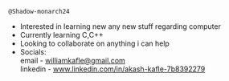     @Shadow-monarch24
-  Interested in learning new any new stuff regarding computer
-  Currently learning C,C++
-  Looking to collaborate on anything i can help
-  Socials:<br>
   email - williamkafle@gmail.com <br> 
   linkedin - www.linkedin.com/in/akash-kafle-7b8392279
   
<!---
Shadow-monarch24/Shadow-monarch24 is a ✨ special ✨ repository because its `README.md` (this file) appears on your GitHub profile.
You can click the Preview link to take a look at your changes.
--->
